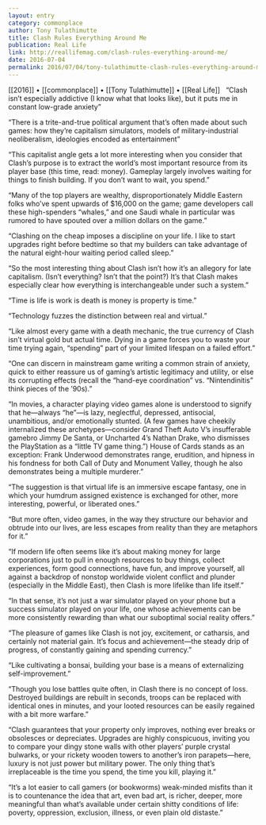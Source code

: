 ```yaml
---
layout: entry
category: commonplace
author: Tony Tulathimutte
title: Clash Rules Everything Around Me
publication: Real Life
link: http://reallifemag.com/clash-rules-everything-around-me/
date: 2016-07-04
permalink: 2016/07/04/tony-tulathimutte-clash-rules-everything-around-me
---
```


[[2016]] • [[commonplace]] • [[Tony Tulathimutte]] • [[Real Life]]
 
“Clash isn’t especially addictive (I know what that looks like), but it puts me in constant low-grade anxiety”

“There is a trite-and-true political argument that’s often made about such games: how they’re capitalism simulators, models of military-industrial neoliberalism, ideologies encoded as entertainment”

“This capitalist angle gets a lot more interesting when you consider that Clash’s purpose is to extract the world’s most important resource from its player base (this time, read: money). Gameplay largely involves waiting for things to finish building. If you don’t want to wait, you spend.”

“Many of the top players are wealthy, disproportionately Middle Eastern folks who’ve spent upwards of $16,000 on the game; game developers call these high-spenders “whales,” and one Saudi whale in particular was rumored to have spouted over a million dollars on the game.”

“Clashing on the cheap imposes a discipline on your life. I like to start upgrades right before bedtime so that my builders can take advantage of the natural eight-hour waiting period called sleep.”

“So the most interesting thing about Clash isn’t how it’s an allegory for late capitalism. (Isn’t everything? Isn’t that the point?) It’s that Clash makes especially clear how everything is interchangeable under such a system.”

“Time is life is work is death is money is property is time.”

“Technology fuzzes the distinction between real and virtual.”

“Like almost every game with a death mechanic, the true currency of Clash isn’t virtual gold but actual time. Dying in a game forces you to waste your time trying again, “spending” part of your limited lifespan on a failed effort.”

“One can discern in mainstream game writing a common strain of anxiety, quick to either reassure us of gaming’s artistic legitimacy and utility, or else its corrupting effects (recall the “hand-eye coordination” vs. “Nintendinitis” think pieces of the ’90s).”

“In movies, a character playing video games alone is understood to signify that he—always “he”—is lazy, neglectful, depressed, antisocial, unambitious, and/or emotionally stunted. (A few games have cheekily internalized these archetypes—consider Grand Theft Auto V’s insufferable gamebro Jimmy De Santa, or Uncharted 4’s Nathan Drake, who dismisses the PlayStation as a “little TV game thing.”) House of Cards stands as an exception: Frank Underwood demonstrates range, erudition, and hipness in his fondness for both Call of Duty and Monument Valley, though he also demonstrates being a multiple murderer.”

“The suggestion is that virtual life is an immersive escape fantasy, one in which your humdrum assigned existence is exchanged for other, more interesting, powerful, or liberated ones.”

“But more often, video games, in the way they structure our behavior and obtrude into our lives, are less escapes from reality than they are metaphors for it.”

“If modern life often seems like it’s about making money for large corporations just to pull in enough resources to buy things, collect experiences, form good connections, have fun, and improve yourself, all against a backdrop of nonstop worldwide violent conflict and plunder (especially in the Middle East), then Clash is more lifelike than life itself.”

“In that sense, it’s not just a war simulator played on your phone but a success simulator played on your life, one whose achievements can be more consistently rewarding than what our suboptimal social reality offers.”

“The pleasure of games like Clash is not joy, excitement, or catharsis, and certainly not material gain. It’s focus and achievement—the steady drip of progress, of constantly gaining and spending currency.”

“Like cultivating a bonsai, building your base is a means of externalizing self-improvement.”

“Though you lose battles quite often, in Clash there is no concept of loss. Destroyed buildings are rebuilt in seconds, troops can be replaced with identical ones in minutes, and your looted resources can be easily regained with a bit more warfare.”

“Clash guarantees that your property only improves, nothing ever breaks or obsolesces or depreciates. Upgrades are highly conspicuous, inviting you to compare your dingy stone walls with other players’ purple crystal bulwarks, or your rickety wooden towers to another’s iron parapets—here, luxury is not just power but military power. The only thing that’s irreplaceable is the time you spend, the time you kill, playing it.”

“It’s a lot easier to call gamers (or bookworms) weak-minded misfits than it is to countenance the idea that art, even bad art, is richer, deeper, more meaningful than what’s available under certain shitty conditions of life: poverty, oppression, exclusion, illness, or even plain old distaste.”


